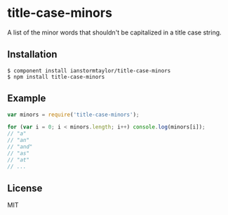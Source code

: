 # title-case-minors

  A list of the minor words that shouldn't be capitalized in a title case string.

## Installation

    $ component install ianstormtaylor/title-case-minors
    $ npm install title-case-minors

## Example

```js
var minors = require('title-case-minors');

for (var i = 0; i < minors.length; i++) console.log(minors[i]);
// "a"
// "an"
// "and"
// "as"
// "at"
// ...
```

## License

  MIT
